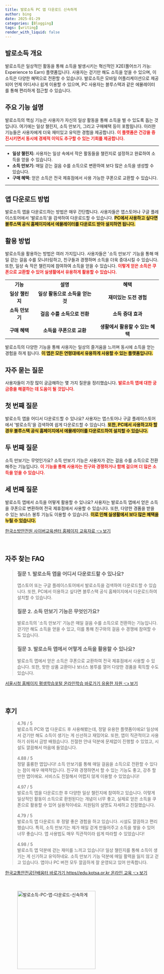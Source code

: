```yaml
---
title: 발로소득 PC 앱 다운로드 신속하게
author: bing
date: 2025-01-29
categories: [Blogging]
tags: [writing]
render_with_liquid: false
---
```



<h2 id='발로소득 개요'>발로소득 개요</h2>

<p>발로소득은 일상적인 활동을 통해 소득을 발생시키는 혁신적인 X2E(풀어쓰기 가능: Experience to Earn) 플랫폼입니다. 사용자는 걷기만 해도 소득을 얻을 수 있으며, 이 소득은 다양한 혜택으로 전환할 수 있습니다. 발로소득은 모바일 어플리케이션으로 제공되어 언제 어디서나 쉽게 이용할 수 있으며, PC 사용자는 블루스택과 같은 에뮬레이터를 통해 편리하게 접근할 수 있습니다.</p>

<h2 id='주요 기능 설명'>주요 기능 설명</h2>

<p>발로소득의 핵심 기능은 사용자가 자신의 일상 활동을 통해 소득을 벌 수 있도록 돕는 것입니다. 여기에는 일상 챌린지, 소득 만보기, 그리고 구매혜택 등이 포함됩니다. 이러한 기능들은 사용자에게 더욱 재미있고 유익한 경험을 제공합니다. <b><span style="color: #ee2323;">이 플랫폼은 건강을 증진시키면서 동시에 경제적 이익도 추구할 수 있는 기회를 제공합니다.</span></b></p>

<hr />

<ul>
    <li><b>일상 챌린지:</b> 사용자는 일상 속에서 작은 활동들을 챌린지로 설정하고 완료하여 소득을 얻을 수 있습니다.</li>
    <li><b>소득 만보기:</b> 매일 걷는 걸음 수를 소득으로 변환하여 보다 많은 소득을 생성할 수 있습니다.</li>
    <li><b>구매 혜택:</b> 얻은 소득은 전국 제휴점에서 사용 가능한 쿠폰으로 교환할 수 있습니다.</li>
</ul>

<hr />

<h2 id='앱 다운로드 방법'>앱 다운로드 방법</h2>

<p>발로소득 앱을 다운로드하는 방법은 매우 간단합니다. 사용자들은 앱스토어나 구글 플레이스토어에서 '발로소득'을 검색하여 다운로드할 수 있습니다. <b><span style="background-color: #ffe066;">PC에서 사용하고 싶다면 블루스택 공식 홈페이지에서 에뮬레이터를 다운로드 받아 설치하면 됩니다.</span></b></p>

<h2 id='활용 방법'>활용 방법</h2>

<p>발로소득을 활용하는 방법은 여러 가지입니다. 사용자들은 '소득 만보기' 기능을 통해 매일 걷는 걸음 수를 모니터링하고, 친구들과 경쟁하며 소득을 더욱 증대시킬 수 있습니다. 또한, 일상 속 작은 챌린지에 참여하여 소득을 얻을 수 있습니다. <b><span style="color: #ee2323;">이렇게 얻은 소득은 쿠폰으로 교환할 수 있어 실생활에서 유용하게 활용할 수 있습니다.</span></b></p>

<table>
    <tr>
        <td style="text-align: center; height: 17px;"><b>기능</b></td>
        <td style="text-align: center; height: 17px;"><b>설명</b></td>
        <td style="text-align: center; height: 17px;"><b>혜택</b></td>
    </tr>
    <tr>
        <td style="text-align: center; height: 17px;"><b>일상 챌린지</b></td>
        <td style="text-align: center; height: 17px;"><b>일상 활동으로 소득을 얻는 것</b></td>
        <td style="text-align: center; height: 17px;"><b>재미있는 도전 경험</b></td>
    </tr>
    <tr>
        <td style="text-align: center; height: 17px;"><b>소득 만보기</b></td>
        <td style="text-align: center; height: 17px;"><b>걸음 수를 소득으로 전환</b></td>
        <td style="text-align: center; height: 17px;"><b>소득 증대 효과</b></td>
    </tr>
    <tr>
        <td style="text-align: center; height: 17px;"><b>구매 혜택</b></td>
        <td style="text-align: center; height: 17px;"><b>소득을 쿠폰으로 교환</b></td>
        <td style="text-align: center; height: 17px;"><b>생활에서 활용할 수 있는 혜택</b></td>
    </tr>
</table>

<p>발로소득의 다양한 기능을 통해 사용자는 일상의 즐거움을 느끼며 동시에 소득을 얻는 경험을 하게 됩니다. <b><span style="background-color: #ffe066;">이 앱은 모든 연령대에서 유용하게 사용할 수 있는 플랫폼입니다.</span></b></p>

<h2 id='자주 묻는 질문'>자주 묻는 질문</h2>

<p>사용자들이 가장 많이 궁금해하는 몇 가지 질문을 정리했습니다. <b><span style="color: #ee2323;">발로소득 앱에 대한 궁금증을 해결하는 데 도움이 될 것입니다.</span></b></p>

<h2 id='첫 번째 질문'>첫 번째 질문</h2>

<p>발로소득 앱을 어디서 다운로드할 수 있나요? 사용자는 앱스토어나 구글 플레이스토어에서 '발로소득'을 검색하여 쉽게 다운로드할 수 있습니다. <b><span style="background-color: #ffe066;">또한, PC에서 사용하고자 할 경우 블루스택 공식 홈페이지에서 에뮬레이터를 다운로드하여 설치할 수 있습니다.</span></b></p>

<h2 id='두 번째 질문'>두 번째 질문</h2>

<p>소득 만보기는 무엇인가요? 소득 만보기 기능은 사용자가 걷는 걸음 수를 소득으로 전환해주는 기능입니다. <b><span style="color: #ee2323;">이 기능을 통해 사용자는 친구와 경쟁하거나 함께 걸으며 더 많은 소득을 얻을 수 있습니다.</span></b></p>

<h2 id='세 번째 질문'>세 번째 질문</h2>

<p>발로소득 앱에서 소득을 어떻게 활용할 수 있나요? 사용자는 발로소득 앱에서 얻은 소득을 쿠폰으로 변환하여 전국 제휴점에서 사용할 수 있습니다. 또한, 다양한 경품을 받을 수 있는 보너스 봉투 기능도 이용할 수 있습니다. <b><span style="background-color: #ffe066;">이로 인해 실생활에서 보다 많은 혜택을 누릴 수 있습니다.</span></b></p>


<p><a class="click-button" title="한국소방안전원 사이버교육센터 홈페이지 교육자료" href="https://yellowplanner.github.io/posts/%ED%95%9C%EA%B5%AD%EC%86%8C%EB%B0%A9%EC%95%88%EC%A0%84%EC%9B%90-%EC%82%AC%EC%9D%B4%EB%B2%84%EA%B5%90%EC%9C%A1%EC%84%BC%ED%84%B0-%ED%99%88%ED%8E%98%EC%9D%B4%EC%A7%80-%EA%B5%90%EC%9C%A1%EC%9E%90%EB%A3%8C/" rel="dofollow">한국소방안전원 사이버교육센터 홈페이지 교육자료 👈 보기</a></p><br>
<h2 id='자주_찾는_FAQ'>자주 찾는 FAQ</h2>
<div itemscope="" itemtype="https://schema.org/FAQPage"> 
<blockquote> 
<div itemscope="" itemprop="mainEntity" itemtype="https://schema.org/Question"> 
<h3 itemprop="name">질문 1. 발로소득 앱을 어디서 다운로드할 수 있나요?</h3> 
<div itemscope="" itemprop="acceptedAnswer" itemtype="https://schema.org/Answer"> 
<span itemprop="text"> 
<p>앱스토어 또는 구글 플레이스토어에서 발로소득을 검색하여 다운로드할 수 있습니다. 또한, PC에서 이용하고 싶다면 블루스택 공식 홈페이지에서 다운로드하여 설치할 수 있습니다.</p> 
</span> 
</div> 
</div> 

<div itemscope="" itemprop="mainEntity" itemtype="https://schema.org/Question"> 
<h3 itemprop="name">질문 2. 소득 만보기 기능은 무엇인가요?</h3> 
<div itemscope="" itemprop="acceptedAnswer" itemtype="https://schema.org/Answer"> 
<span itemprop="text"> 
<p>발로소득의 '소득 만보기' 기능은 매일 걸음 수를 소득으로 전환하는 기능입니다. 걷기만 해도 소득을 얻을 수 있고, 이를 통해 친구와의 걸음 수 경쟁에 참여할 수도 있습니다.</p> 
</span> 
</div> 
</div> 

<div itemscope="" itemprop="mainEntity" itemtype="https://schema.org/Question"> 
<h3 itemprop="name">질문 3. 발로소득 앱에서 어떻게 소득을 활용할 수 있나요?</h3> 
<div itemscope="" itemprop="acceptedAnswer" itemtype="https://schema.org/Answer"> 
<span itemprop="text"> 
<p>발로소득 앱에서 얻은 소득은 쿠폰으로 교환하여 전국 제휴점에서 사용할 수 있습니다. 또한, 핫한 상품 교환이나 보너스 봉투를 열어 다양한 경품을 획득할 수도 있습니다.</p> 
</span> 
</div> 
</div> 
</blockquote> 
</div>
<p><a class="click-button" title="서울시청 홈페이지 평생학습포털 온라인학습 바로가기 유용한 자원" href="https://yellowplanner.github.io/posts/%EC%84%9C%EC%9A%B8%EC%8B%9C%EC%B2%AD-%ED%99%88%ED%8E%98%EC%9D%B4%EC%A7%80-%ED%8F%89%EC%83%9D%ED%95%99%EC%8A%B5%ED%8F%AC%ED%84%B8-%EC%98%A8%EB%9D%BC%EC%9D%B8%ED%95%99%EC%8A%B5-%EB%B0%94%EB%A1%9C%EA%B0%80%EA%B8%B0-%EC%9C%A0%EC%9A%A9%ED%95%9C-%EC%9E%90%EC%9B%90/" rel="dofollow">서울시청 홈페이지 평생학습포털 온라인학습 바로가기 유용한 자원 👈 보기</a></p><br>
<h2 id='후기'>후기</h2>
<div itemscope itemtype="https://schema.org/Product">
  <blockquote>
  <div itemprop="review" itemscope itemtype="https://schema.org/Review">
      <div itemprop="reviewRating" itemscope itemtype="https://schema.org/Rating"> <span itemprop="ratingValue">4.76</span> / <span itemprop="bestRating">5</span> </div>
      <span itemprop="reviewBody">발로소득 PC와 앱 다운로드 후 사용해봤는데, 정말 유용한 플랫폼이에요! 일상에서 걷기만 해도 소득이 생기는 게 신선하고 재밌어요. 또한, 앱이 직관적이고 사용하기 쉬워서 금방 배웠습니다. 친절한 안내 덕분에 문제없이 진행할 수 있었고, 시설도 깔끔해서 마음에 들었습니다.</span>
  </div>
  <br>
  <div itemprop="review" itemscope itemtype="https://schema.org/Review">
      <div itemprop="reviewRating" itemscope itemtype="https://schema.org/Rating"> <span itemprop="ratingValue">4.88</span> / <span itemprop="bestRating">5</span> </div>
      <span itemprop="reviewBody">정말 훌륭한 앱입니다! 소득 만보기를 통해 매일 걸음을 소득으로 전환할 수 있다는 점이 매우 매력적입니다. 친구와 경쟁하면서 할 수 있는 기능도 좋고, 강추 할 만한 앱이에요. 서비스도 친절해서 어렵지 않게 이용할 수 있었습니다!</span>
  </div>
  <br>
  <div itemprop="review" itemscope itemtype="https://schema.org/Review">
      <div itemprop="reviewRating" itemscope itemtype="https://schema.org/Rating"> <span itemprop="ratingValue">4.97</span> / <span itemprop="bestRating">5</span> </div>
      <span itemprop="reviewBody">발로소득 앱을 다운로드한 후 다양한 일상 챌린지에 참여하고 있습니다. 이렇게 일상적인 활동이 소득으로 환원된다는 개념이 너무 좋고, 실제로 얻은 소득을 쿠폰으로 활용할 수 있어 실용적이네요. 지원팀의 설명도 자세하고 친절했습니다.</span>
  </div>
  <br>
  <div itemprop="review" itemscope itemtype="https://schema.org/Review">
      <div itemprop="reviewRating" itemscope itemtype="https://schema.org/Rating"> <span itemprop="ratingValue">4.79</span> / <span itemprop="bestRating">5</span> </div>
      <span itemprop="reviewBody">발로소득 앱 다운로드 후 정말 좋은 경험을 하고 있습니다. 시설도 깔끔하고 편리했습니다. 특히, 소득 만보기는 제가 매일 걷게 만들어주고 소득을 쌓을 수 있어 너무 좋습니다. 앱 사용법도 매우 직관적이라 쉽게 따라할 수 있었습니다!</span>
  </div>
  <br>
  <div itemprop="review" itemscope itemtype="https://schema.org/Review">
      <div itemprop="reviewRating" itemscope itemtype="https://schema.org/Rating"> <span itemprop="ratingValue">4.98</span> / <span itemprop="bestRating">5</span> </div>
      <span itemprop="reviewBody">발로소득 앱 덕분에 걷는 재미를 느끼고 있습니다! 일상 챌린지를 통해 소득이 생기는 게 신기하고 유익하네요. 소득 만보기 기능 덕분에 매일 활력을 잃지 않고 걷고 있습니다. 앱이나 PC 버전 모두 깔끔하게 잘 운영되고 있어 만족합니다.</span>
  </div>
  </blockquote>
</div>
<p><a class="click-button" title="한국교통안전공단배움터 바로가기 https//edu.kotsa.or.kr 온라인 교육" href="https://yellowplanner.github.io/posts/%ED%95%9C%EA%B5%AD%EA%B5%90%ED%86%B5%EC%95%88%EC%A0%84%EA%B3%B5%EB%8B%A8%EB%B0%B0%EC%9B%80%ED%84%B0-%EB%B0%94%EB%A1%9C%EA%B0%80%EA%B8%B0-httpsedu.kotsa.or.kr-%EC%98%A8%EB%9D%BC%EC%9D%B8-%EA%B5%90%EC%9C%A1/" rel="dofollow">한국교통안전공단배움터 바로가기 https//edu.kotsa.or.kr 온라인 교육 👈 보기</a></p><br>
<figure class="image"><img src="https://yellowplanner.github.io/assets/img/thumbnail/발로소득-PC-앱-다운로드-신속하게.webp" alt="발로소득-PC-앱-다운로드-신속하게" width="256" height="256"></figure>